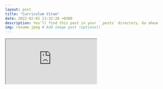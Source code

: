 ```yaml
---
layout: post
title: "Curriculum Vitae"
date: 2022-02-02 13:32:20 +0300
description: You’ll find this post in your `_posts` directory. Go ahead and edit it and re-build the site to see your changes. # Add post description (optional)
img: resume.jpeg # Add image post (optional)
---
```


<iframe src = "https://drive.google.com/file/d/1LfS4PTuLZQBZX-Xp0sTLAHNNq62wpuMF/view?usp=sharing"> resume </iframe>
